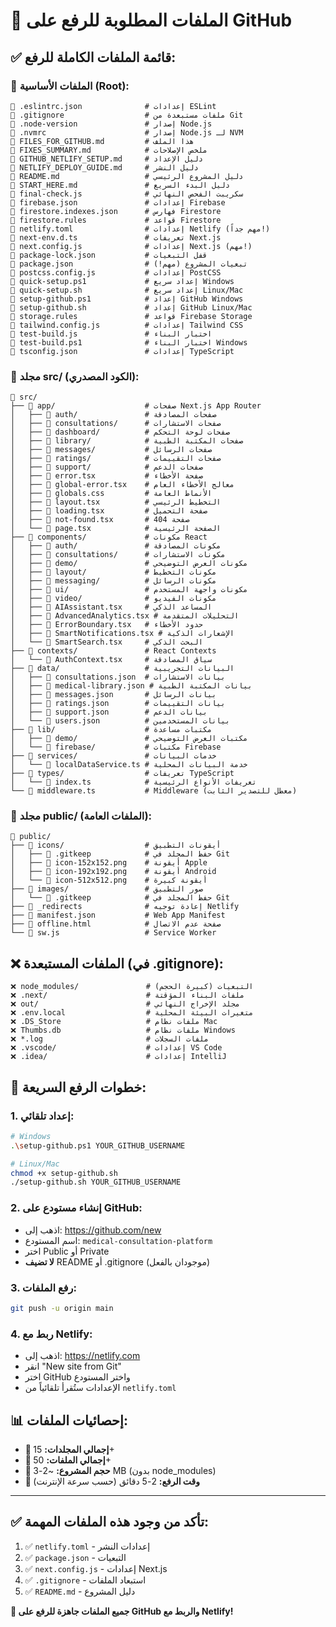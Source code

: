 # 📁 الملفات المطلوبة للرفع على GitHub

## ✅ قائمة الملفات الكاملة للرفع:

### 📂 الملفات الأساسية (Root):
```
📄 .eslintrc.json              # إعدادات ESLint
📄 .gitignore                  # ملفات مستبعدة من Git
📄 .node-version               # إصدار Node.js
📄 .nvmrc                      # إصدار Node.js لـ NVM
📄 FILES_FOR_GITHUB.md         # هذا الملف
📄 FIXES_SUMMARY.md            # ملخص الإصلاحات
📄 GITHUB_NETLIFY_SETUP.md     # دليل الإعداد
📄 NETLIFY_DEPLOY_GUIDE.md     # دليل النشر
📄 README.md                   # دليل المشروع الرئيسي
📄 START_HERE.md               # دليل البدء السريع
📄 final-check.js              # سكريبت الفحص النهائي
📄 firebase.json               # إعدادات Firebase
📄 firestore.indexes.json      # فهارس Firestore
📄 firestore.rules             # قواعد Firestore
📄 netlify.toml                # إعدادات Netlify (مهم جداً!)
📄 next-env.d.ts               # تعريفات Next.js
📄 next.config.js              # إعدادات Next.js (مهم!)
📄 package-lock.json           # قفل التبعيات
📄 package.json                # تبعيات المشروع (مهم!)
📄 postcss.config.js           # إعدادات PostCSS
📄 quick-setup.ps1             # إعداد سريع Windows
📄 quick-setup.sh              # إعداد سريع Linux/Mac
📄 setup-github.ps1            # إعداد GitHub Windows
📄 setup-github.sh             # إعداد GitHub Linux/Mac
📄 storage.rules               # قواعد Firebase Storage
📄 tailwind.config.js          # إعدادات Tailwind CSS
📄 test-build.js               # اختبار البناء
📄 test-build.ps1              # اختبار البناء Windows
📄 tsconfig.json               # إعدادات TypeScript
```

### 📁 مجلد src/ (الكود المصدري):
```
📁 src/
├── 📁 app/                    # صفحات Next.js App Router
│   ├── 📁 auth/               # صفحات المصادقة
│   ├── 📁 consultations/      # صفحات الاستشارات
│   ├── 📁 dashboard/          # صفحات لوحة التحكم
│   ├── 📁 library/            # صفحات المكتبة الطبية
│   ├── 📁 messages/           # صفحات الرسائل
│   ├── 📁 ratings/            # صفحات التقييمات
│   ├── 📁 support/            # صفحات الدعم
│   ├── 📄 error.tsx           # صفحة الأخطاء
│   ├── 📄 global-error.tsx    # معالج الأخطاء العام
│   ├── 📄 globals.css         # الأنماط العامة
│   ├── 📄 layout.tsx          # التخطيط الرئيسي
│   ├── 📄 loading.tsx         # صفحة التحميل
│   ├── 📄 not-found.tsx       # صفحة 404
│   └── 📄 page.tsx            # الصفحة الرئيسية
├── 📁 components/             # مكونات React
│   ├── 📁 auth/               # مكونات المصادقة
│   ├── 📁 consultations/      # مكونات الاستشارات
│   ├── 📁 demo/               # مكونات العرض التوضيحي
│   ├── 📁 layout/             # مكونات التخطيط
│   ├── 📁 messaging/          # مكونات الرسائل
│   ├── 📁 ui/                 # مكونات واجهة المستخدم
│   ├── 📁 video/              # مكونات الفيديو
│   ├── 📄 AIAssistant.tsx     # المساعد الذكي
│   ├── 📄 AdvancedAnalytics.tsx # التحليلات المتقدمة
│   ├── 📄 ErrorBoundary.tsx   # حدود الأخطاء
│   ├── 📄 SmartNotifications.tsx # الإشعارات الذكية
│   └── 📄 SmartSearch.tsx     # البحث الذكي
├── 📁 contexts/               # React Contexts
│   └── 📄 AuthContext.tsx     # سياق المصادقة
├── 📁 data/                   # البيانات التجريبية
│   ├── 📄 consultations.json  # بيانات الاستشارات
│   ├── 📄 medical-library.json # بيانات المكتبة الطبية
│   ├── 📄 messages.json       # بيانات الرسائل
│   ├── 📄 ratings.json        # بيانات التقييمات
│   ├── 📄 support.json        # بيانات الدعم
│   └── 📄 users.json          # بيانات المستخدمين
├── 📁 lib/                    # مكتبات مساعدة
│   ├── 📁 demo/               # مكتبات العرض التوضيحي
│   └── 📁 firebase/           # مكتبات Firebase
├── 📁 services/               # خدمات البيانات
│   └── 📄 localDataService.ts # خدمة البيانات المحلية
├── 📁 types/                  # تعريفات TypeScript
│   └── 📄 index.ts            # تعريفات الأنواع الرئيسية
└── 📄 middleware.ts           # Middleware (معطل للتصدير الثابت)
```

### 📁 مجلد public/ (الملفات العامة):
```
📁 public/
├── 📁 icons/                  # أيقونات التطبيق
│   ├── 📄 .gitkeep            # حفظ المجلد في Git
│   ├── 📄 icon-152x152.png    # أيقونة Apple
│   ├── 📄 icon-192x192.png    # أيقونة Android
│   └── 📄 icon-512x512.png    # أيقونة كبيرة
├── 📁 images/                 # صور التطبيق
│   └── 📄 .gitkeep            # حفظ المجلد في Git
├── 📄 _redirects              # إعادة توجيه Netlify
├── 📄 manifest.json           # Web App Manifest
├── 📄 offline.html            # صفحة عدم الاتصال
└── 📄 sw.js                   # Service Worker
```

## ❌ الملفات المستبعدة (في .gitignore):

```
❌ node_modules/               # التبعيات (كبيرة الحجم)
❌ .next/                      # ملفات البناء المؤقتة
❌ out/                        # مجلد الإخراج النهائي
❌ .env.local                  # متغيرات البيئة المحلية
❌ .DS_Store                   # ملفات نظام Mac
❌ Thumbs.db                   # ملفات نظام Windows
❌ *.log                       # ملفات السجلات
❌ .vscode/                    # إعدادات VS Code
❌ .idea/                      # إعدادات IntelliJ
```

## 🚀 خطوات الرفع السريعة:

### 1. إعداد تلقائي:
```bash
# Windows
.\setup-github.ps1 YOUR_GITHUB_USERNAME

# Linux/Mac
chmod +x setup-github.sh
./setup-github.sh YOUR_GITHUB_USERNAME
```

### 2. إنشاء مستودع على GitHub:
- اذهب إلى: https://github.com/new
- اسم المستودع: `medical-consultation-platform`
- اختر Public أو Private
- **لا تضيف** README أو .gitignore (موجودان بالفعل)

### 3. رفع الملفات:
```bash
git push -u origin main
```

### 4. ربط مع Netlify:
- اذهب إلى: https://netlify.com
- انقر "New site from Git"
- اختر GitHub واختر المستودع
- الإعدادات ستُقرأ تلقائياً من `netlify.toml`

## 📊 إحصائيات الملفات:

- **📁 إجمالي المجلدات:** 15+
- **📄 إجمالي الملفات:** 50+
- **💾 حجم المشروع:** ~2-3 MB (بدون node_modules)
- **🚀 وقت الرفع:** 2-5 دقائق (حسب سرعة الإنترنت)

---

## ✅ تأكد من وجود هذه الملفات المهمة:

1. ✅ `netlify.toml` - إعدادات النشر
2. ✅ `package.json` - التبعيات
3. ✅ `next.config.js` - إعدادات Next.js
4. ✅ `.gitignore` - استبعاد الملفات
5. ✅ `README.md` - دليل المشروع

**🎉 جميع الملفات جاهزة للرفع على GitHub والربط مع Netlify!**
